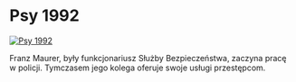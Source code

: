 Psy 1992 
=============
[![Psy 1992 ](http://vidos.pl/images/player.gif)](http://vidos.pl/psy-1992)

 Franz Maurer, były funkcjonariusz Służby Bezpieczeństwa, zaczyna pracę w policji. Tymczasem jego kolega oferuje swoje usługi przestępcom.
